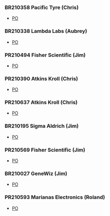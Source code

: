 ### BR210358 Pacific Tyre (Chris)
* <a href='https://github.com/aubreymoore/open_pos/blob/main/APPROVED%20BR210358%20PO%20ADJ.pdf'>PO</a>  

### BR210338 Lambda Labs (Aubrey)
* <a href='https://github.com/aubreymoore/open_pos/blob/main/BR210338 LAMBDA LABS INC..pdf'>PO</a>
  
### PR210494 Fisher Scientific (Jim)
* <a href='https://github.com/aubreymoore/open_pos/blob/main/APPROVED PR210494 PO ADJ.pdf'>PO</a> 

### PR210390 Atkins Kroll (Chris)   
* <a href='https://github.com/aubreymoore/open_pos/blob/main/BR210390 ATKINS KROLL.pdf'>PO</a>

### PR210637 Atkins Kroll (Chris)
* <a href='https://github.com/aubreymoore/open_pos/blob/main/APPROVED PR210637 PO ADJ.pdf'>PO</a>  

### BR210195 Sigma Aldrich (Jim)
* <a href='https://github.com/aubreymoore/open_pos/blob/main/BR210195 SIGMA ALDRICH.pdf'>PO</a> 

### PR210569 Fisher Scientific (Jim)
* <a href='https://github.com/aubreymoore/open_pos/blob/main/PR210569 FISHER SCIENTIFIC.pdf'>PO</a>

### BR210027 GeneWiz (Jim)
* <a href='https://github.com/aubreymoore/open_pos/blob/main/BR21027A (BR210027) GENEWIZ.pdf'>PO</a>

### PR210593 Marianas Electronics (Roland) 
* <a href='https://github.com/aubreymoore/open_pos/blob/main/PR210593 ME INTERNATIONAL.pdf'>PO</a>
